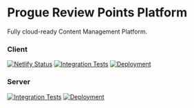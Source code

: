 # Progue Review Points Platform
Fully cloud-ready Content Management Platform.

### Client
[![Netlify Status](https://api.netlify.com/api/v1/badges/fea3114f-f333-460e-a948-30a81a00829d/deploy-status)](https://app.netlify.com/sites/allsystemsprogue/deploys)
[![Integration Tests](https://github.com/All-Systems-Progue/prp-client/actions/workflows/ci.yaml/badge.svg)](https://github.com/All-Systems-Progue/prp-client/actions/workflows/ci.yaml)
[![Deployment](https://github.com/All-Systems-Progue/prp-client/actions/workflows/cd.yaml/badge.svg)](https://github.com/All-Systems-Progue/prp-client/actions/workflows/cd.yaml)

### Server
[![Integration Tests](https://github.com/All-Systems-Progue/prp-server/actions/workflows/ci.yaml/badge.svg)](https://github.com/All-Systems-Progue/prp-server/actions/workflows/ci.yaml)
[![Deployment](https://github.com/All-Systems-Progue/prp-server/actions/workflows/cd.yaml/badge.svg)](https://github.com/All-Systems-Progue/prp-server/actions/workflows/cd.yaml)
